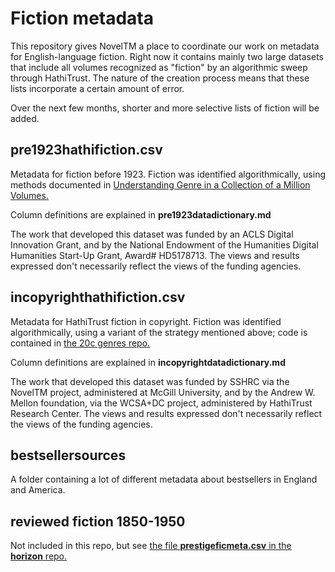 Fiction metadata
================

This repository gives NovelTM a place to coordinate our work on metadata for English-language fiction. Right now it contains mainly two large datasets that include all volumes recognized as "fiction" by an algorithmic sweep through HathiTrust. The nature of the creation process means that these lists incorporate a certain amount of error.

Over the next few months, shorter and more selective lists of fiction will be added.

pre1923hathifiction.csv
-----------------------
Metadata for fiction before 1923. Fiction was identified algorithmically, using methods documented in [Understanding Genre in a Collection of a Million Volumes.](https://figshare.com/articles/Understanding_Genre_in_a_Collection_of_a_Million_Volumes_Interim_Report/1281251)

Column definitions are explained in **pre1923datadictionary.md**

The work that developed this dataset was funded by an ACLS Digital Innovation Grant, and by the National Endowment of the Humanities Digital Humanities Start-Up Grant,  Award# HD5178713. The views and results expressed don't necessarily reflect the views of the funding agencies.

incopyrighthathifiction.csv
---------------------------
Metadata for HathiTrust fiction in copyright. Fiction was identified algorithmically, using a variant of the strategy mentioned above; code is contained in [the 20c genres repo.](https://github.com/tedunderwood/20cgenres)

Column definitions are explained in **incopyrightdatadictionary.md**

The work that developed this dataset was funded by SSHRC via the NovelTM project, administered at McGill University, and by the Andrew W. Mellon foundation, via the WCSA+DC project, administered by HathiTrust Research Center. The views and results expressed don't necessarily reflect the views of the funding agencies.

bestsellersources
-----------------

A folder containing a lot of different metadata about bestsellers in England and America.

reviewed fiction 1850-1950
--------------------------

Not included in this repo, but see [the file **prestigeficmeta.csv** in the **horizon** repo.](https://github.com/tedunderwood/horizon/tree/master/chapter3/metadata)
